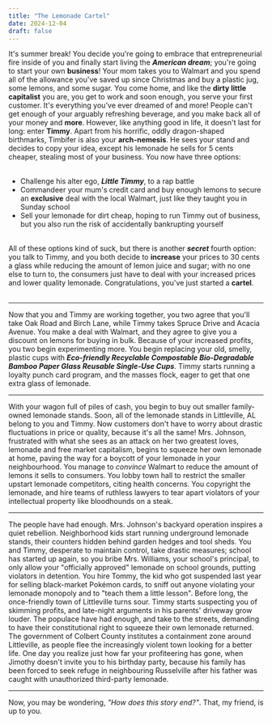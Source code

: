 ```yaml
---
title: "The Lemonade Cartel"
date: 2024-12-04
draft: false
---
```


It's summer break! You decide you're going to embrace that entrepreneurial fire inside of you and finally start living the ***American dream***; you're going to start your own **business**!
 Your mom takes you to Walmart and you spend all of the allowance you've saved up since Christmas and buy a plastic jug, some lemons, and some sugar. 
You come home, and like the **dirty little capitalist** you are, you get to work and soon enough, you serve your first customer. 
It's everything you've ever dreamed of and more! People can't get enough of your arguably refreshing beverage, and you make back all of your money and **more**. However, like anything good in life, it doesn't last for long: enter **Timmy**. Apart from his horrific, oddly dragon-shaped birthmarks, Timbifer is also your **arch-nemesis**. He sees your stand and decides to copy your idea, except his lemonade he sells for 5 cents cheaper, stealing most of your business. You now have three options:<br><br>

- Challenge his alter ego, ***Little Timmy***, to a rap battle
- Commandeer your mum's credit card and buy enough lemons to secure an **exclusive** deal with the local Walmart, just like they taught you in Sunday school
- Sell your lemonade for dirt cheap, hoping to run Timmy out of business, but you also run the risk of accidentally bankrupting yourself<br><br>

All of these options kind of suck, but there is another ***️secret️*** fourth option: you talk to Timmy, and you both decide to **increase** your prices to 30 cents a glass while reducing the amount of lemon juice and sugar; with no one else to turn to, the consumers just have to deal with your increased prices and lower quality lemonade. Congratulations, you've just started a **cartel**.<br><br>

---

Now that you and Timmy are working together, you two agree that you'll take Oak Road and Birch Lane, while Timmy takes Spruce Drive and Acacia Avenue. You make a deal with Walmart, and they agree to give you a discount on lemons for buying in bulk. Because of your increased profits, you two begin experimenting more. You begin replacing your old, smelly, plastic cups with ***️Eco-friendly Recyclable Compostable Bio-Degradable Bamboo Paper Glass Reusable Single-Use Cups️***. Timmy starts running a loyalty punch card program, and the masses flock, eager to get that one extra glass of lemonade.

---

With your wagon full of piles of cash, you begin to buy out smaller family-owned lemonade stands. Soon, all of the lemonade stands in Littleville, AL belong to you and Timmy. Now customers don't have to worry about drastic fluctuations in price or quality, because it's all the same! Mrs. Johnson, frustrated with what she sees as an attack on her two greatest loves, lemonade and free market capitalism, begins to squeeze her own lemonade at home, paving the way for a boycott of your lemonade in your neighbourhood. You manage to *convince* Walmart to reduce the amount of lemons it sells to consumers. You lobby town hall to restrict the smaller upstart lemonade competitors, citing health concerns. You copyright the lemonade, and hire teams of ruthless lawyers to tear apart violators of your intellectual property like bloodhounds on a steak.

---

The people have had enough. Mrs. Johnson's backyard operation inspires a quiet rebellion. Neighborhood kids start running underground lemonade stands, their counters hidden behind garden hedges and tool sheds. You and Timmy, desperate to maintain control, take drastic measures; school has started up again, so you bribe Mrs. Williams, your school's principal, to only allow your "officially approved" lemonade on school grounds, putting violators in detention. You hire Tommy, the kid who got suspended last year for selling black-market Pokémon cards, to sniff out anyone violating your lemonade monopoly and to "teach them a little lesson". Before long, the once-friendly town of Littleville turns sour. Timmy starts suspecting you of skimming profits, and late-night arguments in his parents' driveway grow louder. The populace have had enough, and take to the streets, demanding to have their constitutional right to squeeze their own lemonade returned. The government of Colbert County institutes a containment zone around Littleville, as people flee the increasingly violent town looking for a better life. One day you realize just how far your profiteering has gone, when Jimothy doesn't invite you to his birthday party, because his family has been forced to seek refuge in neighbouring Russelville after his father was caught with unauthorized third-party lemonade.

---

Now, you may be wondering, *"How does this story end?"*. That, my friend, is up to you.
